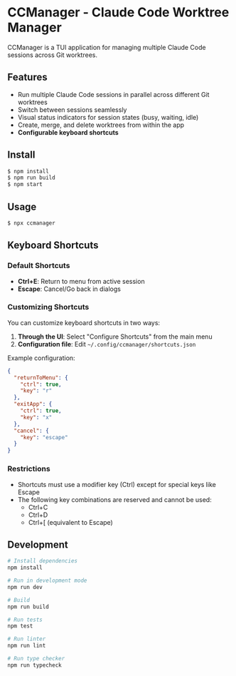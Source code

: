 # CCManager - Claude Code Worktree Manager

CCManager is a TUI application for managing multiple Claude Code sessions across Git worktrees.

## Features

- Run multiple Claude Code sessions in parallel across different Git worktrees
- Switch between sessions seamlessly
- Visual status indicators for session states (busy, waiting, idle)
- Create, merge, and delete worktrees from within the app
- **Configurable keyboard shortcuts**

## Install

```bash
$ npm install
$ npm run build
$ npm start
```

## Usage

```bash
$ npx ccmanager
```

## Keyboard Shortcuts

### Default Shortcuts

- **Ctrl+E**: Return to menu from active session
- **Escape**: Cancel/Go back in dialogs

### Customizing Shortcuts

You can customize keyboard shortcuts in two ways:

1. **Through the UI**: Select "Configure Shortcuts" from the main menu
2. **Configuration file**: Edit `~/.config/ccmanager/shortcuts.json`

Example configuration:
```json
{
  "returnToMenu": {
    "ctrl": true,
    "key": "r"
  },
  "exitApp": {
    "ctrl": true,
    "key": "x"
  },
  "cancel": {
    "key": "escape"
  }
}
```

### Restrictions

- Shortcuts must use a modifier key (Ctrl) except for special keys like Escape
- The following key combinations are reserved and cannot be used:
  - Ctrl+C
  - Ctrl+D
  - Ctrl+[ (equivalent to Escape)

## Development

```bash
# Install dependencies
npm install

# Run in development mode
npm run dev

# Build
npm run build

# Run tests
npm test

# Run linter
npm run lint

# Run type checker
npm run typecheck
```
